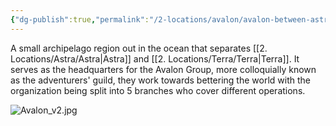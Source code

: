 ```yaml
---
{"dg-publish":true,"permalink":"/2-locations/avalon/avalon-between-astra-and-terra/"}
---
```



A small archipelago region out in the ocean that separates [[2. Locations/Astra/Astra\|Astra]] and [[2. Locations/Terra/Terra\|Terra]]. It serves as the headquarters for the Avalon Group, more colloquially known as the adventurers' guild, they work towards bettering the world with the organization being split into 5 branches who cover different operations.

![Avalon_v2.jpg](/img/user/Images/Avalon_v2.jpg)